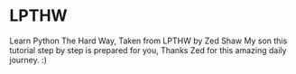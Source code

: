 # LPTHW
Learn Python The Hard Way, 
Taken from LPTHW by Zed Shaw
My son this tutorial step by step is prepared for you, Thanks Zed for this amazing daily journey. :) 
